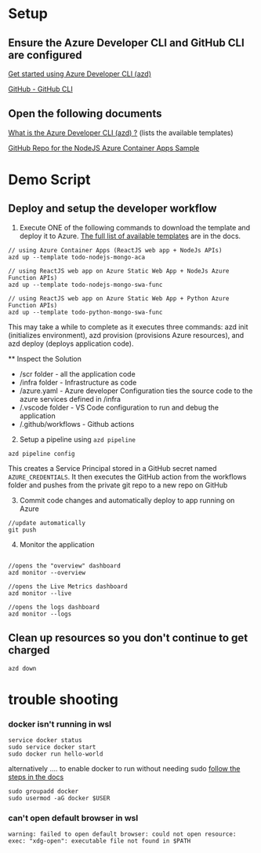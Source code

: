 # Setup

## Ensure the Azure Developer CLI and GitHub CLI are configured

[Get started using Azure Developer CLI (azd) ](https://docs.microsoft.com/en-us/azure/developer/azure-developer-cli/get-started)

[GitHub - GitHub CLI](https://github.com/cli/cli)

## Open the following documents
[What is the Azure Developer CLI (azd) ?](https://docs.microsoft.com/en-us/azure/developer/azure-developer-cli/overview?tabs=nodejs) (lists the available templates)

[GitHub Repo for the NodeJS Azure Container Apps Sample](https://github.com/azure-samples/todo-nodejs-mongo-aca)


# Demo Script

## Deploy and setup the developer workflow

1. Execute ONE of the following commands to download the template and deploy it to Azure. [The full list of available templates](https://docs.microsoft.com/en-us/azure/developer/azure-developer-cli/overview?tabs=python#azure-developer-cli-templates) are in the docs.

```
// using Azure Container Apps (ReactJS web app + NodeJs APIs)
azd up --template todo-nodejs-mongo-aca

// using ReactJS web app on Azure Static Web App + NodeJs Azure Function APIs)
azd up --template todo-nodejs-mongo-swa-func

// using ReactJS web app on Azure Static Web App + Python Azure Function APIs)
azd up --template todo-python-mongo-swa-func

```


This may take a while to complete as it executes three commands: azd init (initializes environment), azd provision (provisions Azure resources), and azd deploy (deploys application code). 

** Inspect the Solution
* /scr folder - all the application code
* /infra folder - Infrastructure as code
* /azure.yaml - Azure developer Configuration ties the source code to the azure services defined in /infra
* /.vscode folder - VS Code configuration to run and debug the application
* /.github/workflows - Github actions


2. Setup a pipeline using ```azd pipeline```

```
azd pipeline config
```

This creates a Service Principal stored in a GitHub secret named ```AZURE_CREDENTIALS```.
It then executes the GitHub action from the workflows folder and pushes from the private git repo to a new repo on GitHub


3. Commit code changes and automatically deploy to app running on Azure

```
//update automatically
git push

```

4. Monitor the application

```

//opens the "overview" dashboard
azd monitor --overview

//opens the Live Metrics dashboard
azd monitor --live

//opens the logs dashboard
azd monitor --logs  

```

## Clean up resources so you don't continue to get charged

```
azd down
```

# trouble shooting 

### docker isn't running in wsl 

```
service docker status
sudo service docker start
sudo docker run hello-world
```

alternatively .... to enable docker to run without needing sudo [follow the steps in the docs](https://docs.docker.com/engine/install/linux-postinstall/)

```
sudo groupadd docker
sudo usermod -aG docker $USER
```

### can't open default browser in wsl

```warning: failed to open default browser: could not open resource: exec: "xdg-open": executable file not found in $PATH```

